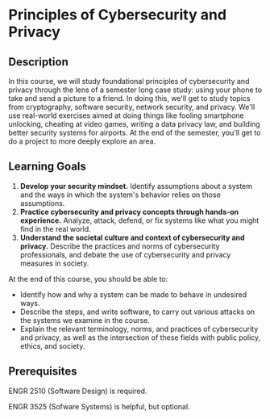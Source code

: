 # Principles of Cybersecurity and Privacy

## Description

In this course, we will study foundational principles of cybersecurity and privacy through the lens of a semester long case study: using your phone to take and send a picture to a friend. In doing this, we'll get to study topics from cryptography, software security, network security, and privacy. We'll use real-world exercises aimed at doing things like fooling smartphone unlocking, cheating at video games, writing a data privacy law, and building better security systems for airports. At the end of the semester, you'll get to do a project to more deeply explore an area.

## Learning Goals

1. **Develop your security mindset.** Identify assumptions about a system and the ways in which the system's behavior relies on those assumptions.
2. **Practice cybersecurity and privacy concepts through hands-on experience.** Analyze, attack, defend, or fix systems like what you might find in the real world.
3. **Understand the societal culture and context of cybersecurity and privacy.** Describe the practices and norms of cybersecurity professionals, and debate the use of cybersecurity and privacy measures in society.

At the end of this course, you should be able to:

* Identify how and why a system can be made to behave in undesired ways.
* Describe the steps, and write software, to carry out various attacks on the systems we examine in the course.
* Explain the relevant terminology, norms, and practices of cybersecurity and privacy, as well as the intersection of these fields with public policy, ethics, and society.

## Prerequisites

ENGR 2510 (Software Design) is required.

ENGR 3525 (Sofware Systems) is helpful, but optional.
